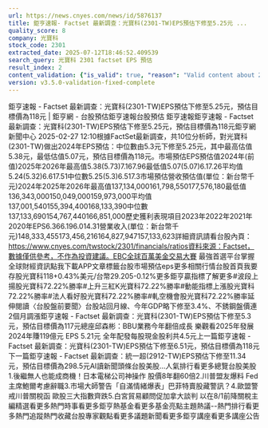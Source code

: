 ```yaml
---
url: https://news.cnyes.com/news/id/5876137
title: 鉅亨速報- Factset 最新調查：光寶科(2301-TW)EPS預估下修至5.25元 ...
quality_score: 8
company: 光寶科
stock_code: 2301
extracted_date: 2025-07-12T18:46:52.409539
search_query: 光寶科 2301 factset EPS 預估
result_index: 2
content_validation: {"is_valid": true, "reason": "Valid content about 2301"}
version: v3.5.0-validation-fixed-complete
---
```


鉅亨速報 - Factset 最新調查：光寶科(2301-TW)EPS預估下修至5.25元，預估目標價為118元 | 鉅亨網 - 台股預估‌‌鉅亨速報台股預估 鉅亨速報鉅亨速報 - Factset 最新調查：光寶科(2301-TW)EPS預估下修至5.25元，預估目標價為118元鉅亨網新聞中心 2025-02-27 12:10‌根據FactSet最新調查，共10位分析師，對光寶科(2301-TW)做出2024年EPS預估：中位數由5.3元下修至5.25元，其中最高估值5.38元，最低估值5.07元，預估目標價為118元。市場預估EPS預估值2024年(前值)2025年2026年最高值5.38(5.73)7.167.96最低值5.07(5.07)6.17.26平均值5.24(5.32)6.617.51中位數5.25(5.3)6.517.3市場預估營收‌預估值(單位：新台幣千元)2024年2025年2026年最高值137,134,000161,798,550177,576,180最低值136,343,000150,049,000159,973,000平均值137,001,540155,394,400168,133,390中位數137,133,690154,767,440166,851,000歷史獲利表現項目2023年2022年2021年2020年EPS6.366.196.014.31營業收入(單位：新台幣千元)148,333,455173,456,216164,827,947157,133,623詳細資訊請看台股內頁：https://www.cnyes.com/twstock/2301/financials/ratios資料來源：Factset，數據僅供參考，不作為投資建議。EBC全球百萬美金交易大賽 最強首選平台掌握全球財經資訊點我下載APP文章標籤台股市場預估eps更多相關行情台股首頁我要存股光寶科118+0.43%美元/台幣29.205-0.12%更多鉅亨贏指標了解更多#波段上揚股光寶科72.22%勝率#上升三紅K光寶科72.22%勝率#動能指標上漲股光寶科72.22%勝率#法人看好股光寶科72.22%勝率#軋空機會股光寶科72.22%勝率延伸閱讀〈台股盤前要聞〉台股站回月線、今年GDP略下修至3.4%、不銹鋼盤價連2個月調漲鉅亨速報 - Factset 最新調查：光寶科(2301-TW)EPS預估下修至5.3元，預估目標價為117元總座邱森彬：BBU業務今年翻倍成長 樂觀看2025年發展2024年賺119億元 EPS 5.21元 全年配發每股現金股利共4.5元‌上一篇鉅亨速報 - Factset 最新調查：光寶科(2301-TW)EPS預估下修至6.51元，預估目標價為118元下一篇鉅亨速報 - Factset 最新調查：統一超(2912-TW)EPS預估下修至11.34元，預估目標價為298.5元‌‌AI讀新聞頭條台股美股...人氣排行看更多總覽台股美股1.後繼無人也能成商機！日本電梯公司神操作 股價8年翻60倍2.川普盟友爆料 Fed主席鮑爾考慮辭職3.市場大師警告「自滿情緒爆表」巴菲特賣股藏警訊？4.歐盟警戒川普關稅函 歐股三大指數齊跌5.白宮貿易顧問促加拿大談判 以在8/1前降關稅‌主編精選看更多‌熱門時事看更多‌‌‌‌‌‌‌‌‌‌‌‌‌‌‌‌‌鉅亨熱基金看更多基金亮點主題熱議‌‌‌‌--‌‌‌‌熱門排行看更多熱門追蹤熱門收藏‌‌‌‌‌‌‌‌‌台股專家觀點看更多議題新聞看更多鉅亨講座看更多講座公告‌‌‌‌‌‌‌‌